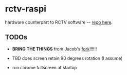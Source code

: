 # rctv-raspi

hardware counterpart to RCTV software -- [repo here](https://github.com/gregsadetsky/recurselevision/).

## TODOs

- **BRING THE THINGS** from Jacob's [fork](https://github.com/jryio/rctv-raspi)!!!!!!

- TBD does screen retain 90 degrees rotation (I assume)
- run chrome fullscreen at startup
